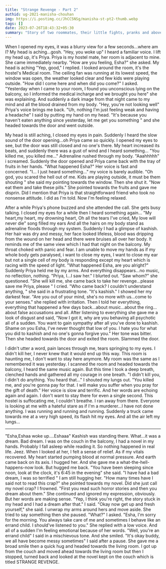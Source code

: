 ```yaml
---
title: "Strange Revenge - Part 2"
authid: ug-2021-manisha-chouhan
img: https://i.postimg.cc/JhCC5NSg/manisha-st-pt2-thumb.webp
tags: []
date: 2023-07-26T18:43:32+05:30
summary: "Story of two roommates, their little fights, pranks and above all, love for each other."
---
```


When I opened my eyes, it was a blurry view for a few seconds…where am I? My head is aching…gosh.
"Hey, you woke up" I heard a familiar voice.
I lift my head up, it's Priya. Priya is my hostel mate, her room is adjacent to mine. She came immediately nearby.
"How are you feeling, Esha?" she asked.
My head is aching
"Yep, good," I replied.
I looked around the room, it's the hostel's Medical room.
The ceiling fan was running at its lowest speed, the window was open, the weather looked clear and few kids were playing outside.
"How did I come here and when did you come?" I asked.
"Yesterday when I came to your room, I found you unconscious lying on the balcony, so I informed the medical incharge and we brought you here" she was explaining. And suddenly a dark image from that night came to my mind and all the blood drained from my body.
"Hey, you're not looking well" Priya's voice brings me back.
"Uh, nothing I'm just feeling weak and having a headache" I said by putting my hand on my head.
"It's because you haven't eaten anything since yesterday, let me get you something " and she headed towards the door and went outside.

My head is still aching, I closed my eyes in pain.
Suddenly I heard the slow sound of the door opening…oh Priya came so quickly. I opened my eyes to see, but the door was still closed and no one's there. My heart increased its beats, and suddenly there was a gust of wind and I heard something… "You killed me, you killed me…"
Adrenaline rushed through my body.
"Aaahhhhh" i screamed.
Suddenly the door opened and Priya came back with the tray of fruits in her hands. "What happened Esha?" Her voice is fast and concerned.
"I… I just heard something…" my voice is barely audible.
"Oh god, you scared the hell out of me. Kids are playing outside, it must be them shouting " she said my pointing towards the window.
Then she shut it.
"Now eat them and take these pills." She pointed towards the fruits and gave me disprin. Did I mention that Priya is that straightforward friend who took no nonsense attitude. I did as I'm told.
Now I'm feeling relaxed.

After a while Priya's phone buzzed and she attended the call. She gets busy talking. I closed my eyes for a while then I heard something again…
"My heart,my heart, my drowning heart,
Oh all the tears I've cried,
My love will never die" song filled my ears
And all the hairs on my body stand as adrenaline floods through my system. Suddenly I had a glimpse of kashish.
Her hair was dry and messy, her face looked lifeless, blood was dripping from the wound on her head and there were bruises all over her body. It reminds me of the same view which I had that night on the balcony.
My throat choked with panic and fear. I am unable to move my hands as if my whole body gets paralysed, i want to close my eyes, I want to close my ear but not a single cell of my body is responding except my heart which is racing with the speed of light.
"What happened Esha, are you alright?" Suddenly Priya held me by my arms. And everything disappears…no music, no reflection, nothing.
"Priya, I…I saw her." I blurted out.
"Saw whom?" she questioned.
"She will kill me, she came back to take her revenge…please save me Priya, please " I cried. "Who came back? I couldn't understand anything, " she said in a frustrating tone. "It's kashish." I showed her my darkest fear.
"Are you out of your mind, she's no more with us…come to your senses." she replied with irritation.
Then I told her everything, everything that happened a few days back…about music…about the ring…about false accusations and all.
After listening to everything she gave me a look of disgust and said, "Now I got it, why are you behaving all psychotic all of a sudden. You want to gain sympathy after all you've done to kashish. Shame on you Esha, I've never thought that low of you. I hate you for what you did to kashish and no one's gonna forgive you." Her tone was bitter.
Then she headed towards the door and exited the room.
Slammed the door.

I didn't utter a word, pain lances through me, tears springing to my eyes. I didn't kill her, I never knew that it would end up this way.
This room is haunting me, I don't want to stay here anymore.
My room was the same as I remembered it was yesterday. I scanned the room and headed towards the balcony, I heard the same music again.
But this time I took a deep breath, clenched hands and gathered all my courage in one breath. "I didn't kill you, I didn't do anything. You heard that…" I shouted my lungs out. "You killed me, and you're gonna pay for that. I will make you suffer when you pray for the gift of death." Her voice is slow and terrific.
And her words are echoing again and again.
I don't want to stay there for even a single second. This hostel is suffocating me, I couldn't breathe.
I ran away from there.
Everyone is looking at me with a hateful stare as if I'm a murderer…I have not done anything. I was running and running and running.
Suddenly a truck came towards me at a very high speed, its flash hit my eyes. And all the air left my lungs…

---

"Esha,Eshaa woke up….Eshaaa" Kashish was standing there.
What…it was a dream. Bad dream.
I was on the couch in the balcony, I had a novel in my hands. Probably I fall asleep while reading it.
So nothing happened in real life. Jeez.
When I looked at her, I felt a sense of relief. As if my vitals recovered. My heart started pumping blood at normal pressure. And earth came back on its axis.
I hugged her.
And she gave me a what-the-hell-happens-now look.
But hugged me back.
"You have been sleeping since noon, look at the clock, it's 6:45 in the evening" she said. "I have had a bad dream, I was so terrified " I am still hugging her.
"How many times have I said not to read this crap?" she pointed towards my novel. Did she just call my novel crap? I frowned.
"First you read such horror stories and then you dream about them." She continued and ignored my expression, obviously.
But her words are making sense.
"Yep, I think you're right, the story stuck in my head and I had a dream after that." I said. "Okay now get up and fresh yourself," she said.
I unwrap my arms around hers and move aside.
She tried to say something then she paused.
"What?" I asked.
"Esha, I'm sorry for the morning. You always take care of me and sometimes I behave like an errand child. I should've listened to you." She replied with a low voice.
And all of a sudden I'm feeling emotional because of her words.
"Well, you're an errand child" I said in a mischievous tone.
And she smiled.
"It's okay buddy, we all have become messy sometimes" I said after a pause. She gave me a broad smile then a quick hug and headed towards the living room. I got up from the couch and moved ahead towards the living room but then I stopped, turned back and looked at the novel kept on the couch which is titled STRANGE REVENGE.
